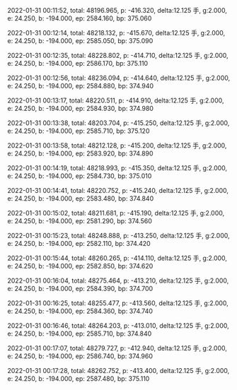 2022-01-31 00:11:52, total: 48196.965, p: -416.320, delta:12.125 手, g:2.000, e: 24.250, b: -194.000, ep: 2584.160, bp: 375.060

2022-01-31 00:12:14, total: 48218.132, p: -415.670, delta:12.125 手, g:2.000, e: 24.250, b: -194.000, ep: 2585.050, bp: 375.090

2022-01-31 00:12:35, total: 48228.802, p: -414.710, delta:12.125 手, g:2.000, e: 24.250, b: -194.000, ep: 2586.170, bp: 375.110

2022-01-31 00:12:56, total: 48236.094, p: -414.640, delta:12.125 手, g:2.000, e: 24.250, b: -194.000, ep: 2584.880, bp: 374.940

2022-01-31 00:13:17, total: 48220.511, p: -414.910, delta:12.125 手, g:2.000, e: 24.250, b: -194.000, ep: 2584.930, bp: 374.980

2022-01-31 00:13:38, total: 48203.704, p: -415.250, delta:12.125 手, g:2.000, e: 24.250, b: -194.000, ep: 2585.710, bp: 375.120

2022-01-31 00:13:58, total: 48212.128, p: -415.200, delta:12.125 手, g:2.000, e: 24.250, b: -194.000, ep: 2583.920, bp: 374.890

2022-01-31 00:14:19, total: 48218.993, p: -415.350, delta:12.125 手, g:2.000, e: 24.250, b: -194.000, ep: 2584.730, bp: 375.010

2022-01-31 00:14:41, total: 48220.752, p: -415.240, delta:12.125 手, g:2.000, e: 24.250, b: -194.000, ep: 2583.480, bp: 374.840

2022-01-31 00:15:02, total: 48211.681, p: -415.190, delta:12.125 手, g:2.000, e: 24.250, b: -194.000, ep: 2581.290, bp: 374.560

2022-01-31 00:15:23, total: 48248.888, p: -413.250, delta:12.125 手, g:2.000, e: 24.250, b: -194.000, ep: 2582.110, bp: 374.420

2022-01-31 00:15:44, total: 48260.265, p: -414.110, delta:12.125 手, g:2.000, e: 24.250, b: -194.000, ep: 2582.850, bp: 374.620

2022-01-31 00:16:04, total: 48275.464, p: -413.210, delta:12.125 手, g:2.000, e: 24.250, b: -194.000, ep: 2584.390, bp: 374.700

2022-01-31 00:16:25, total: 48255.477, p: -413.560, delta:12.125 手, g:2.000, e: 24.250, b: -194.000, ep: 2584.360, bp: 374.740

2022-01-31 00:16:46, total: 48264.203, p: -413.010, delta:12.125 手, g:2.000, e: 24.250, b: -194.000, ep: 2585.710, bp: 374.840

2022-01-31 00:17:07, total: 48279.727, p: -412.940, delta:12.125 手, g:2.000, e: 24.250, b: -194.000, ep: 2586.740, bp: 374.960

2022-01-31 00:17:28, total: 48262.752, p: -413.400, delta:12.125 手, g:2.000, e: 24.250, b: -194.000, ep: 2587.480, bp: 375.110